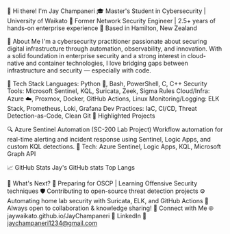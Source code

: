 👋 Hi there! I'm Jay Champaneri
🎓 Master's Student in Cybersecurity | University of Waikato
🔐 Former Network Security Engineer | 2.5+ years of hands-on enterprise experience
📍 Based in Hamilton, New Zealand

🧠 About Me
I'm a cybersecurity practitioner passionate about securing digital infrastructure through automation, observability, and innovation. With a solid foundation in enterprise security and a strong interest in cloud-native and container technologies, I love bridging gaps between infrastructure and security — especially with code.

🔧 Tech Stack
Languages:  Python 🐍, Bash, PowerShell, C, C++
Security Tools: Microsoft Sentinel, KQL, Suricata, Zeek, Sigma Rules
Cloud/Infra: Azure ☁️, Proxmox, Docker, GitHub Actions, Linux
Monitoring/Logging: ELK Stack, Prometheus, Loki, Grafana
Dev Practices: IaC, CI/CD, Threat Detection-as-Code, Clean Git
📌 Highlighted Projects

🔍 Azure Sentinel Automation (SC-200 Lab Project)
Workflow automation for real-time alerting and incident response using Sentinel, Logic Apps, and custom KQL detections.
🧠 Tech: Azure Sentinel, Logic Apps, KQL, Microsoft Graph API

📈 GitHub Stats
Jay's GitHub stats Top Langs

🎯 What's Next?
🧠 Preparing for OSCP | Learning Offensive Security techniques
🛡 Contributing to open-source threat detection projects
⚙️ Automating home lab security with Suricata, ELK, and GitHub Actions
💬 Always open to collaboration & knowledge sharing!
🔗 Connect with Me
🌐 jaywaikato.github.io/JayChampaneri
💼 LinkedIn
📩 jaychampaneri1234@gmail.com
